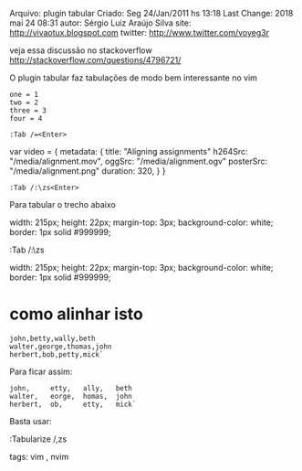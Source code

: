 Arquivo: plugin tabular
Criado: Seg 24/Jan/2011 hs 13:18
Last Change: 2018 mai 24 08:31
autor: Sérgio Luiz Araújo Silva
site: http://vivaotux.blogspot.com
twitter: http://www.twitter.com/voyeg3r

veja essa discussão no stackoverflow
http://stackoverflow.com/questions/4796721/

O plugin tabular faz tabulações de modo bem interessante no vim


    one = 1
    two = 2
    three = 3
    four = 4

    :Tab /=<Enter>

var video = {
metadata: {
       title: "Aligning assignments"
       h264Src: "/media/alignment.mov",
       oggSrc: "/media/alignment.ogv"
       posterSrc: "/media/alignment.png"
       duration: 320,
     }
}

    :Tab /:\zs<Enter>

Para tabular o trecho abaixo

width: 215px;
height: 22px;
margin-top: 3px;
background-color: white;
border: 1px solid #999999;


:Tab /:\zs

width:             215px;
height:            22px;
margin-top:        3px;
background-color:  white;
border:            1px solid #999999;


# como alinhar isto

    john,betty,wally,beth
    walter,george,thomas,john
    herbert,bob,petty,mick`

Para ficar assim:

    john,     etty,   ally,   beth
    walter,   eorge,  homas,  john
    herbert,  ob,     etty,   mick`

Basta usar:

  :Tabularize /,zs

tags: vim , nvim
